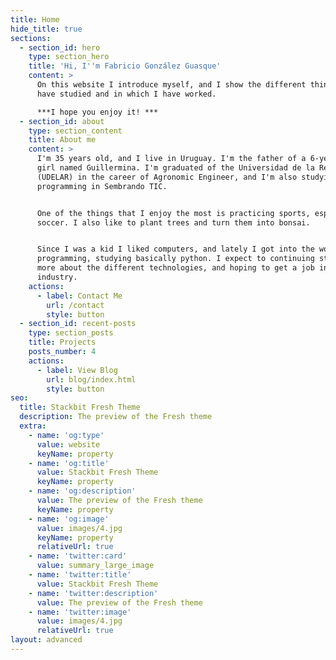 ```yaml
---
title: Home
hide_title: true
sections:
  - section_id: hero
    type: section_hero
    title: 'Hi, I''m Fabricio González Guasque'
    content: >
      On this website I introduce myself, and I show the different things that I
      have studied and in which I have worked.

      ***I hope you enjoy it! ***
  - section_id: about
    type: section_content
    title: About me
    content: >
      I'm 35 years old, and I live in Uruguay. I'm the father of a 6-year-old
      girl named Guillermina. I'm graduated of the Universidad de la República
      (UDELAR) in the career of Agronomic Engineer, and I'm also studying
      programming in Sembrando TIC.


      One of the things that I enjoy the most is practicing sports, especially
      soccer. I also like to plant trees and turn them into bonsai.


      Since I was a kid I liked computers, and lately I got into the world of
      programming, studying basically python. I expect to continuing studying
      more about the different technologies, and hoping to get a job in this
      industry.
    actions:
      - label: Contact Me
        url: /contact
        style: button
  - section_id: recent-posts
    type: section_posts
    title: Projects
    posts_number: 4
    actions:
      - label: View Blog
        url: blog/index.html
        style: button
seo:
  title: Stackbit Fresh Theme
  description: The preview of the Fresh theme
  extra:
    - name: 'og:type'
      value: website
      keyName: property
    - name: 'og:title'
      value: Stackbit Fresh Theme
      keyName: property
    - name: 'og:description'
      value: The preview of the Fresh theme
      keyName: property
    - name: 'og:image'
      value: images/4.jpg
      keyName: property
      relativeUrl: true
    - name: 'twitter:card'
      value: summary_large_image
    - name: 'twitter:title'
      value: Stackbit Fresh Theme
    - name: 'twitter:description'
      value: The preview of the Fresh theme
    - name: 'twitter:image'
      value: images/4.jpg
      relativeUrl: true
layout: advanced
---
```

